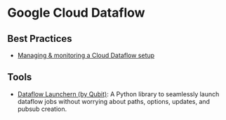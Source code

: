 # Google Cloud Dataflow

## Best Practices
- [Managing & monitoring a Cloud Dataflow setup](https://cloud.google.com/blog/products/data-analytics/managing-and-monitoring-a-cloud-dataflow-setup)

## Tools
- [Dataflow Launchern (by Qubit)](https://github.com/QubitProducts/dataflow_launcher): A Python library to seamlessly launch dataflow jobs without worrying about paths, options, updates, and pubsub creation.



